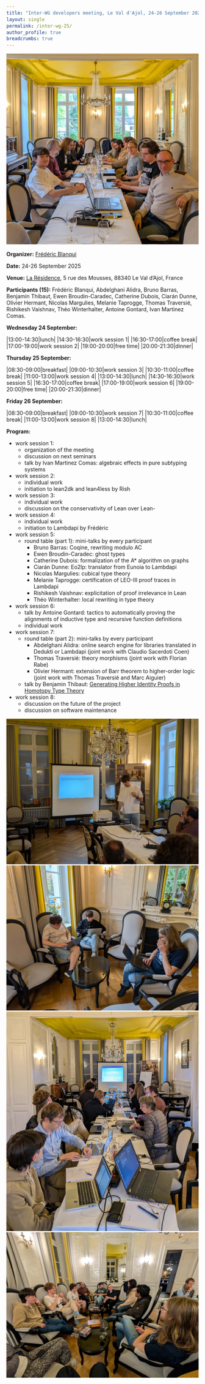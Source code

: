 ```yaml
---
title: "Inter-WG developers meeting, Le Val d'Ajol, 24-26 September 2025"
layout: single
permalink: /inter-wg-25/
author_profile: true
breadcrumbs: true
---
```


<img src="/_pages/WG1/Val_d_Ajol25/1.jpeg"/>

**Organizer:** [Frédéric Blanqui](https://blanqui.gitlabpages.inria.fr/)

**Date:** 24-26 September 2025

**Venue:** [La Résidence](https://la-residence.com/), 5 rue des Mousses, 88340 Le Val d’Ajol, France

**Participants (15):** Frédéric Blanqui, Abdelghani Alidra, Bruno Barras, Benjamin Thibaut, Ewen Broudin-Caradec, Catherine Dubois, Ciarán Dunne, Olivier Hermant, Nicolas Margulies, Melanie Taprogge, Thomas Traversié, Rishikesh Vaishnav, Théo Winterhalter, Antoine Gontard, Ivan Martinez Comas.

**Wednesday 24 September:**

|13:00-14:30|lunch|
|14:30-16:30|work session 1|
|16:30-17:00|coffee break|
|17:00-19:00|work session 2|
|19:00-20:00|free time|
|20:00-21:30|dinner|

**Thursday 25 September:**

|08:30-09:00|breakfast|
|09:00-10:30|work session 3|
|10:30-11:00|coffee break|
|11:00-13:00|work session 4|
|13:00-14:30|lunch|
|14:30-16:30|work session 5|
|16:30-17:00|coffee break|
|17:00-19:00|work session 6|
|19:00-20:00|free time|
|20:00-21:30|dinner|

**Friday 26 September:**

|08:30-09:00|breakfast|
|09:00-10:30|work session 7|
|10:30-11:00|coffee break|
|11:00-13:00|work session 8|
|13:00-14:30|lunch|

**Program:**
- work session 1:
  * organization of the meeting
  * discussion on next seminars
  * talk by Ivan Martinez Comas: algebraic effects in pure subtyping systems
- work session 2:
  * individual work
  * initiation to lean2dk and lean4less by Rish
- work session 3:
  * individual work
  * discussion on the conservativity of Lean over Lean-
- work session 4:
  * individual work
  * initiation to Lambdapi by Frédéric
- work session 5:
  * round table (part 1): mini-talks by every participant
    - Bruno Barras: Coqine, rewriting modulo AC
    - Ewen Broudin-Caradec: ghost types
    - Catherine Dubois: formalization of the A* algorithm on graphs
    - Ciarán Dunne: Eo2lp: translator from Eunoia to Lambdapi
    - Nicolas Margulies: cubical type theory
    - Melanie Taprogge: certification of LEO-III proof traces in Lambdapi
    - Rishikesh Vaishnav: explicitation of proof irrelevance in Lean
    - Théo Winterhalter: local rewriting in type theory
- work session 6:
  * talk by Antoine Gontard: tactics to automatically proving the alignments of inductive type and recursive function definitions
  * individual work
- work session 7:
  * round table (part 2): mini-talks by every participant
    - Abdelghani Alidra: online search engine for libraries translated in Dedukti or Lambdapi (joint work with Claudio Sacerdoti Coen)
    - Thomas Traversié: theory morphisms (joint work with Florian Rabe)
    - Olivier Hermant: extension of Barr theorem to higher-order logic (joint work with Thomas Traversié and Marc Aiguier)
  * talk by Benjamin Thibaut: [Generating Higher Identity Proofs in Homotopy Type Theory](benjamin.pdf)
- work session 8:
  * discussion on the future of the project
  * discussion on software maintenance

<img src="/_pages/WG1/Val_d_Ajol25/2.jpeg"/>
<img src="/_pages/WG1/Val_d_Ajol25/3.jpeg"/>
<img src="/_pages/WG1/Val_d_Ajol25/4.jpeg"/>
<img src="/_pages/WG1/Val_d_Ajol25/5.jpeg"/>

